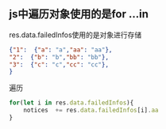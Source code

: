 ## js中遍历对象使用的是for ...in 
res.data.failedInfos使用的是对象进行存储

```json
{"1":  {"a": "a","aa": "aa"},
"2":  {"b": "b","bb": "bb"},
"3":  {"c": "c","cc": "cc"},
}
```

遍历

```javascript
for(let i in res.data.failedInfos){
	notices  += res.data.failedInfos[i].aa
}
```

